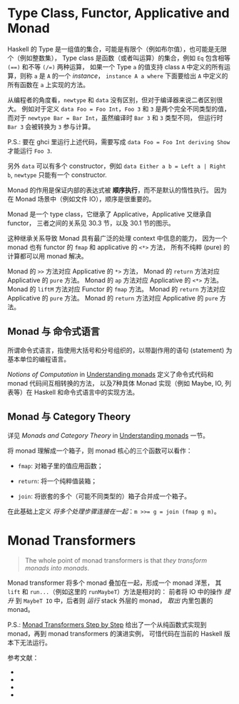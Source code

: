 # Type Class, Functor, Applicative and Monad

Haskell 的 Type 是一组值的集合，可能是有限个（例如布尔值），也可能是无限个（例如整数集），
Type class 是函数（或者叫运算）的集合，例如 `Eq` 包含相等 `(==)` 和不等 `(/=)` 两种运算，
如果一个 Type `a` 的值支持 class `A` 中定义的所有运算，则称 `a` 是 `A` 的一个 *instance*，
`instance A a where` 下面要给出 `A` 中定义的所有函数在 `a` 上实现的方法。

从编程者的角度看，`newtype` 和 `data` 没有区别，但对于编译器来说二者区别很大。
例如对于定义 `data Foo = Foo Int`，`Foo 3` 和 `3` 是两个完全不同类型的值，
而对于 `newtype Bar = Bar Int`，虽然编译时 `Bar 3` 和 `3` 类型不同，
但运行时 `Bar 3` 会被转换为 `3` 参与计算。

P.S.: 要在 ghci 里运行上述代码，需要写成 `data Foo = Foo Int deriving Show`
      才能运行 `Foo 3`.

另外 `data` 可以有多个 constructor，例如 `data Either a b = Left a | Right b`,
`newtype` 只能有一个 constructor.

Monad 的作用是保证内部的表达式被 **顺序执行**，而不是默认的惰性执行。
因为在 Monad 场景中（例如文件 IO），顺序是很重要的。

Monad 是一个 type class，它继承了 Applicative，Applicative 又继承自 functor，
三者之间的关系见 30.3 节，以及 30.1 节的图示。

这种继承关系导致 Monad 具有最广泛的处理 context 中信息的能力，
因为一个 monad 也有 functor 的 `fmap` 和 applicative 的 `<*>` 方法，
所有不纯粹 (pure) 的计算都可以用 monad 解决。

Monad 的 `>>` 方法对应 Applicative 的 `*>` 方法，
Monad 的 `return` 方法对应 Applicative 的 `pure` 方法。
Monad 的 `ap` 方法对应 Applicative 的 `<*>` 方法。
Monad 的 `liftM` 方法对应 Functor 的 `fmap` 方法。
Monad 的 `return` 方法对应 Applicative 的 `pure` 方法。
Monad 的 `return` 方法对应 Applicative 的 `pure` 方法。

## Monad 与 命令式语言

所谓命令式语言，指使用大括号和分号组织的，以带副作用的语句 (statement) 为基本单位的编程语言。

*Notions of Computation* in [Understanding monads] 定义了命令式代码和 monad 代码间互相转换的方法，
以及7种具体 Monad 实现（例如 Maybe, IO, 列表等）在 Haskell 和命令式语言中的实现方法。

## Monad 与 Category Theory

详见 *Monads and Category Theory* in [Understanding monads] 一节。

将 monad 理解成一个箱子，则 monad 核心的三个函数可以看作：

* `fmap`: 对箱子里的值应用函数；

* `return`: 将一个纯粹值装箱；

* `join`: 将嵌套的多个（可能不同类型的）箱子合并成一个箱子。

在此基础上定义 *将多个处理步骤连接在一起*：`m >>= g = join (fmap g m)`。

# Monad Transformers

> The whole point of monad transformers is that *they transform monads into monads*.

Monad transformer 将多个 monad 叠加在一起，形成一个 monad 洋葱，
其 `lift` 和 `run...`（例如这里的 `runMaybeT`）方法是相对的：
前者将 IO 中的操作 *提升* 到 `MaybeT IO` 中，后者则 *运行* stack 外层的 monad，
*取出* 内里包裹的 monad。

P.S.:
[Monad Transformers Step by Step] 给出了一个从纯函数式实现到 monad，再到 monad transformers 的演进实例，
可惜代码在当前的 Haskell 版本下无法运行。

参考文献：

* [Understanding monads]: https://en.wikibooks.org/wiki/Haskell/Understanding_monads

* [Monad transformers]: https://en.wikibooks.org/wiki/Haskell/Monad_transformers

* [Monad Transformers Step by Step]: https://page.mi.fu-berlin.de/scravy/realworldhaskell/materialien/monad-transformers-step-by-step.pdf

* [Simplest non-trivial monad transformer example for “dummies”, IO+Maybe]: https://stackoverflow.com/questions/32579133/simplest-non-trivial-monad-transformer-example-for-dummies-iomaybe<Paste>
